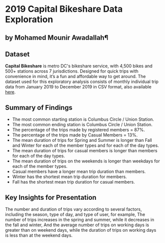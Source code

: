 # 2019 Capital Bikeshare Data Exploration
## by Mohamed Mounir Awadallah¶


## Dataset

**Capital Bikeshare** is metro DC's bikeshare service, with 4,500 bikes and 500+ stations across 7 jurisdictions. Designed for quick trips with convenience in mind, it’s a fun and affordable way to get around.
The dataset used for this exploratory analysis consists of monthly individual trip data from January 2019 to December 2019 in CSV format, also available [here](https://s3.amazonaws.com/capitalbikeshare-data/index.html).


## Summary of Findings

- The most common starting station is Columbus Circle / Union Station.
- The most common ending station is Columbus Circle / Union Station.
- The percentage of the trips made by registered members = 87%.
- The percentage of the trips made by Casual Members = 13%.
- The mean duration of trips for Spring and Summer is longer than Fall and Winter for each of the member types and for each of the day types.
- The mean duration of trips for casual members is longer than members for each of the day types.
- The mean duration of trips on the weekends is longer than weekdays for each of the member types.
- Casual members have a longer mean trip duration than members.
- Winter has the shortest mean trip duration for members.
- Fall has the shortest mean trip duration for casual members.


## Key Insights for Presentation

The number and duration of trips vary according to several factors, including the season, type of day, and type of user, for example, The number of trips increases in the spring and summer, while it decreases in the fall and winter, And the average number of trips on working days is greater than on weekend days, while the duration of trips on working days is less than at the weekend days.